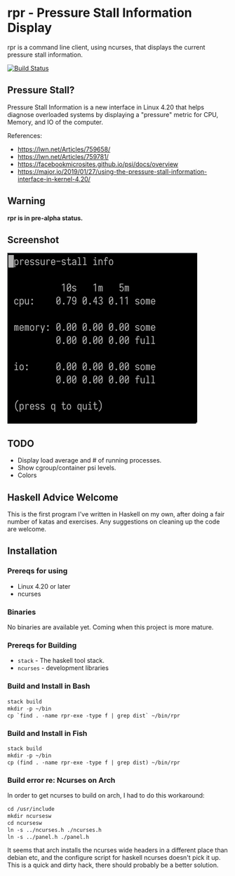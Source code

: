 # rpr - Pressure Stall Information Display 

rpr is a command line client, using ncurses, that displays the current
pressure stall information.

[![Build Status](https://api.travis-ci.com/mreishus/rpr.svg?branch=master)](https://api.travis-ci.com/mreishus/rpr.svg?branch=master})

## Pressure Stall?

Pressure Stall Information is a new interface in Linux 4.20 that helps
diagnose overloaded systems by displaying a "pressure" metric for CPU,
Memory, and IO of the computer.

References:

* https://lwn.net/Articles/759658/
* https://lwn.net/Articles/759781/
* https://facebookmicrosites.github.io/psi/docs/overview
* https://major.io/2019/01/27/using-the-pressure-stall-information-interface-in-kernel-4.20/

## Warning

**rpr is in pre-alpha status.**

## Screenshot

![Screenshot](/doc/rpr-screenshot-2019-02-26.png?raw=true "Screenshot")

## TODO

* Display load average and # of running processes.
* Show cgroup/container psi levels.
* Colors

## Haskell Advice Welcome

This is the first program I've written in Haskell on my own, after doing
a fair number of katas and exercises.  Any suggestions on cleaning up
the code are welcome.

## Installation

### Prereqs for using

* Linux 4.20 or later
* ncurses

### Binaries

No binaries are available yet.  Coming when this project is more mature.

### Prereqs for Building

* `stack` - The haskell tool stack.
* `ncurses` - development libraries

### Build and Install in Bash
```
stack build
mkdir -p ~/bin
cp `find . -name rpr-exe -type f | grep dist` ~/bin/rpr
```

### Build and Install in Fish

```
stack build
mkdir -p ~/bin
cp (find . -name rpr-exe -type f | grep dist) ~/bin/rpr
```

### Build error re: Ncurses on Arch

In order to get ncurses to build on arch, I had to do this workaround:

```
cd /usr/include
mkdir ncursesw
cd ncursesw
ln -s ../ncurses.h ./ncurses.h
ln -s ../panel.h ./panel.h
```

It seems that arch installs the ncurses wide headers in a different place 
than debian etc, and the configure script for haskell ncurses doesn't pick
it up.  This is a quick and dirty hack, there should probably be a better solution.
